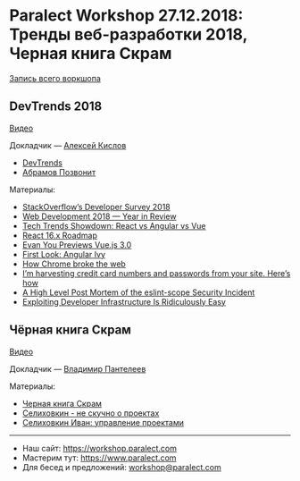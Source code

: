 Paralect Workshop 27.12.2018: Тренды веб-разработки 2018, Черная книга Скрам
===

[Запись всего воркшопа](https://www.youtube.com/watch?v=MbhREIVHxoU)

DevTrends 2018
--

[Видео](https://www.youtube.com/watch?v=KStugVd90RI)

Докладчик — [Алексей Кислов](https://github.com/evenfrost)
- [DevTrends](https://www.youtube.com/c/DevTrends)
- [Абрамов Позвонит](https://t.me/ReduxAnotherDay)

Материалы:
- [StackOverflow’s Developer Survey 2018](https://insights.stackoverflow.com/survey/2018)
- [Web Development 2018 — Year in Review](https://medium.com/zerotomastery/web-development-2018-year-in-review-517d2293f73d)
- [Tech Trends Showdown: React vs Angular vs Vue](https://medium.com/zerotomastery/tech-trends-showdown-react-vs-angular-vs-vue-61ffaf1d8706)
- [React 16.x Roadmap](https://reactjs.org/blog/2018/11/27/react-16-roadmap.html)
- [Evan You Previews Vue.js 3.0](https://medium.com/vue-mastery/evan-you-previews-vue-js-3-0-ab063dec3547)
- [First Look: Angular Ivy](https://www.telerik.com/blogs/first-look-angular-ivy)
- [How Chrome broke the web](http://tonsky.me/blog/chrome-intervention/)
- [I’m harvesting credit card numbers and passwords from your site. Here’s how](https://hackernoon.com/im-harvesting-credit-card-numbers-and-passwords-from-your-site-here-s-how-9a8cb347c5b5)
- [A High Level Post Mortem of the eslint-scope Security Incident](https://nodesource.com/blog/a-high-level-post-mortem-of-the-eslint-scope-security-incident/)
- [Exploiting Developer Infrastructure Is Ridiculously Easy](https://medium.com/s/story/exploiting-developer-infrastructure-is-insanely-easy-9849937e81d4)



Чёрная книга Скрам
--

[Видео](https://www.youtube.com/watch?v=fpEKjR1Pvyc)

Докладчик — [Владимир Пантелеев](https://t.me/vpanteleev)

Материалы:
- [Черная книга Скрам](http://scrumblackbook.pmlead.ru)
- [Селиховкин - не скучно о проектах](https://t.me/selihovkin)
- [Селиховкин Иван: управление проектами](http://pmlead.ru)

---

- Наш сайт: https://workshop.paralect.com
- Мастерим тут: https://www.paralect.com
- Для бесед и предложений: workshop@paralect.com
